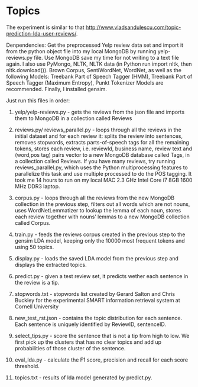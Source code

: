 Topics
====
The experiment is similar to that http://www.vladsandulescu.com/topic-prediction-lda-user-reviews/.

Denpendencies:
Get the preprocessed Yelp review data set and import it from the python object file into my local 
MongoDB by running yelp-reviews.py file. Use MongoDB save my time for not writing to a text file 
again. I also use PyMongo, NLTK, NLTK data (in Python run import nltk, then nltk.download()). Brown
Corpus, SentiWordNet, WordNet, as well as the following Models: Treebank Part of Speech Tagger (HMM),
Treebank Part of Speech Tagger (Maximum Entropy), Punkt Tokenizer Models are recommended. Finally,
I installed gensim.


Just run this files in order:
1. yelp/yelp-reviews.py - gets the reviews from the json file and imports them to MongoDB in a collection 
	called Reviews

2. reviews.py/ reviews_parallel.py - loops through all the reviews in the initial dataset and for each 
	review it: splits the review into sentences, removes stopwords, extracts parts-of-speech tags for all 
	the remaining tokens, stores each review, i.e. reviewId, business name, review text and (word,pos tag) 
	pairs vector to a new MongoDB database called Tags, in a collection called Reviews. If you have many 
	reviews, try running reviews_parallel.py, which uses the Python multiprocessing features to parallelize 
	this task and use multiple processed to do the POS tagging. It took me 14 hours to run on my local MAC 
    2.3 GHz Intel Core i7 8GB 1600 MHz DDR3 laptop.

3. corpus.py - loops through all the reviews from the new MongoDB collection in the previous step, filters 
	out all words which are not nouns, uses WordNetLemmatizer to lookup the lemma of each noun, stores 
	each review together with nouns’ lemmas to a new MongoDB collection called Corpus.

4. train.py - feeds the reviews corpus created in the previous step to the gensim LDA model, keeping only 
	the 10000 most frequent tokens and using 50 topics.

5. display.py - loads the saved LDA model from the previous step and displays the extracted topics.

6. predict.py - given a test review set, it predicts wether each sentence in the review is a tip.

7. stopwords.txt - stopwords list created by Gerard Salton and Chris Buckley for the experimental SMART 
	information retrieval system at Cornell University

8. new_test_rst.json - contains the topic distribution for each sentence. Each sentence is uniquely identified by 
    ReviewID, sentenceID.

9. select_tips.py - score the sentence that is not a tip from high to low. We first pick up the clusters that has no clear topics and add up probabilities of those cluster of the sentence.

10. eval_lda.py - calculate the F1 score, precision and recall for each score threshold.

11. topics.txt - results of lda model generated by predict.py.